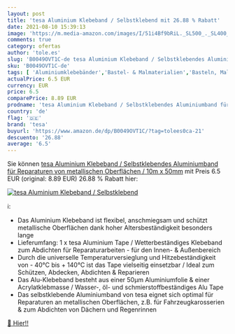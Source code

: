 ```yaml
---
layout: post
title: 'tesa Aluminium Klebeband / Selbstklebend mit 26.88 % Rabatt'
date: 2021-08-10 15:39:13
image: 'https://m.media-amazon.com/images/I/51i4Bf9bRiL._SL500_._SL400_.jpg'
comments: true
category: ofertas
author: 'tole.es'
slug: 'B0049OVT1C-de tesa Aluminium Klebeband / Selbstklebendes Aluminiumband...'
sku: 'B0049OVT1C-de'
tags: [ 'Aluminiumklebebänder','Bastel- & Malmaterialien','Basteln, Malen & Handarbeiten','Baumarkt','Eisenwaren','Gewerbe, Industrie & Wissenschaft','Klebebänder','Klebemittel & Dichtstoffe','Klebstoffe & Entferner','Küche, Haushalt & Wohnen','tesa', ]
actualPrice: 6.5 EUR
currency: EUR
price: 6.5
comparePrice: 8.89 EUR
prodname: 'tesa Aluminium Klebeband / Selbstklebendes Aluminiumband für Reparaturen von metallischen Oberflächen / 10m x 50mm'
country: 'de'
flag: '🇩🇪'
brand: 'tesa'
buyurl: 'https://www.amazon.de/dp/B0049OVT1C/?tag=tolees0ca-21'
descuento: '26.88'
average: '6.5'
---
```


Sie können [tesa Aluminium Klebeband / Selbstklebendes Aluminiumband für Reparaturen von metallischen Oberflächen / 10m x 50mm](https://www.amazon.de/dp/B0049OVT1C/?tag=tolees0ca-21) mit Preis 6.5 EUR (original: 8.89 EUR) 26.88 % Rabatt hier:

[![tesa Aluminium Klebeband / Selbstklebend](https://m.media-amazon.com/images/I/51i4Bf9bRiL._SL500_._SL400_.jpg)](https://www.amazon.de/dp/B0049OVT1C/?tag=tolees0ca-21)

ℹ️:

- Das Aluminium Klebeband ist flexibel, anschmiegsam und schützt metallische Oberflächen dank hoher Altersbeständigkeit besonders lange
- Lieferumfang: 1 x tesa Aluminium Tape / Wetterbeständiges Klebeband zum Abdichten für Reparaturarbeiten - für den Innen- & Außenbereich
- Durch die universelle Temperaturversieglung und Hitzebeständigkeit von - 40°C bis + 140°C ist das Tape vielseitig einsetzbar / Ideal zum Schützen, Abdecken, Abdichten & Reparieren
- Das Alu-Klebeband besteht aus einer 50µm Aluminiumfolie & einer Acrylatklebmasse / Wasser-, öl- und schmierstoffbeständiges Alu Tape
- Das selbstklebende Aluminiumband von tesa eignet sich optimal für Reparaturen an metallischen Oberflächen, z.B. für Fahrzeugkarosserien & zum Abdichten von Dächern und Regenrinnen

[🛒 Hier!!](https://www.amazon.de/dp/B0049OVT1C/?tag=tolees0ca-21)
